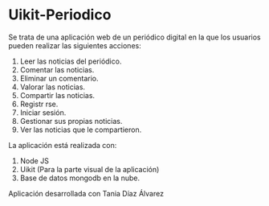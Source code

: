 # Uikit-Periodico

Se trata de una aplicación web de un periódico digital en la que los usuarios pueden realizar las siguientes acciones:
1. Leer las noticias del periódico.
2. Comentar las noticias.
3. Eliminar un comentario.
4. Valorar las noticias.
5. Compartir las noticias.
6. Registr rse. 
7. Iniciar sesión.
8. Gestionar sus propias noticias.
9. Ver las noticias que le compartieron.

La aplicación está realizada con:
1. Node JS
2. Uikit (Para la parte visual de la aplicación)
3. Base de datos mongodb en la nube.

Aplicación desarrollada con Tania Díaz Álvarez
